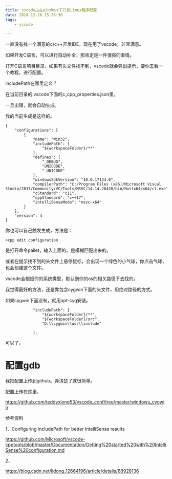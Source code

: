 ```yaml
---
title: vscode之在windows下开发Linux程序配置
date: 2018-12-26 15:36:36
tags:
	- vscode

---
```




一直没有找一个满意的c/c++开发IDE，现在用了vscode，非常满意。

如果开发C语言，可以进行自动补全，那肯定是一件很爽的事情。



打开C语言项目目录，如果有头文件找不到，vscode就会弹出提示，要你去看一个教程，进行配置。



includePath在哪里定义？

在当前目录的.vscode下面的c_cpp_properties.json里。

一旦出错，就会自动生成。

我的当前生成是这样的。

```
{
    "configurations": [
        {
            "name": "Win32",
            "includePath": [
                "${workspaceFolder}/**"
            ],
            "defines": [
                "_DEBUG",
                "UNICODE",
                "_UNICODE"
            ],
            "windowsSdkVersion": "10.0.17134.0",
            "compilerPath": "C:/Program Files (x86)/Microsoft Visual Studio/2017/Community/VC/Tools/MSVC/14.14.26428/bin/Hostx64/x64/cl.exe",
            "cStandard": "c11",
            "cppStandard": "c++17",
            "intelliSenseMode": "msvc-x64"
        }
    ],
    "version": 4
}
```

你也可以自己触发生成，方法是：

```
>cpp edit configuration
```

是打开命令pallet，输入上面的，是模糊匹配出来的。

或者在提示找不到的头文件上悬停鼠标，会出现一个绿色的小气球，你点击气球，也会创建这个文件。



vscode会根据你的系统类型，默认到你的os的相关路径下去找的。



我觉得最好的方法，还是靠包含cygwin下面的头文件，用绝对路径的方式。

如果cygwin下面没有，就用apt-cyg安装。

```
            "includePath": [
                "${workspaceFolder}/**",
                "${workspaceFolder}/src",
                "D:\\cygwin\\usr\\include"

            ],
```

可以了。



# 配置gdb

我把配置上传到github。弄清楚了就很简单。



配置上传在这里。

https://github.com/teddyxiong53/vscode_conf/tree/master/windows_cygwin

参考资料

1、Configuring includePath for better IntelliSense results

https://github.com/Microsoft/vscode-cpptools/blob/master/Documentation/Getting%20started%20with%20IntelliSense%20configuration.md

2、

https://blog.csdn.net/lidong_12664196/article/details/68928136





